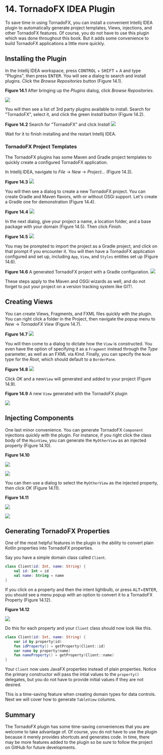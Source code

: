 # 14. TornadoFX IDEA Plugin

To save time in using TornadoFX, you can install a convenient Intellij IDEA plugin to automatically generate project templates, Views, injections, and other TornadoFX features. Of course, you do not have to use this plugin which was done throughout this book. But it adds some convenience to build TornadoFX applications a little more quickly.

## Installing the Plugin

In the Intellij IDEA workspace, press <kbd>CONTROL</kbd> + <kbd>SHIFT</kbd> + <kbd>A</kbd> and type "Plugins", then press  <kbd>ENTER</kbd>. You will see a dialog to search and install plugins. Click the *Browse Repositories* button (Figure 14.1).

**Figure 14.1** After bringing up the *Plugins* dialog, click *Browse Repositories*.

![](http://i.imgur.com/s3D1Rso.png)

You will then see a list of 3rd party plugins available to install. Search for "TornadoFX", select it, and click the green *Install* button (Figure 14.2).

**Figure 14.2** Search for "TornadoFX" and click *Install*
![](http://i.imgur.com/y8xGRTe.png)

Wait for it to finish installing and the restart Intellij IDEA.

### TornadoFX Project Templates

The TornadoFX plugins has some Maven and Gradle project templates to quickly create a configured TornadoFX application.

In Intellij IDEA, navigate to *File* -> *New* -> *Project...* (Figure 14.3).

**Figure 14.3**
![](http://i.imgur.com/bwDI8ia.png)

You will then see a dialog to create a new TornadoFX project. You can create Gradle and Maven flavors, with or without OSGi support. Let's create a Gradle one for demonstration (Figure 14.4).

**Figure 14.4**
![](http://i.imgur.com/TIBOyaP.png)

In the next dialog, give your project a name, a location folder, and a base package with your domain (Figure 14.5). Then click *Finish*.

**Figure 14.5**
![](http://i.imgur.com/VJ3cx2S.png)

You may be prompted to import the project as a Gradle project, and click on that prompt if you encounter it. You will then have a TornadoFX application configured and set up, including  `App`, `View`, and `Styles` entities set up (Figure 14.6).

**Figure 14.6** A generated TornadoFX project with a Gradle configuration.
![](http://i.imgur.com/ZbwHJ5K.png)

These steps apply to the Maven and OSGi wizards as well, and do not forget to put your project on a version tracking system like GIT!.


## Creating Views

You can create Views, Fragments, and FXML files quickly with the plugin. You can right click a folder in the Project, then navigate the popup menu to *New* -> *TornadoFX View* (Figure 14.7).

**Figure 14.7**
![](http://i.imgur.com/WZIRDXE.png)

You will then come to a dialog to dictate how the `View` is constructed. You even have the option of specifying it as a `Fragment` instead through  the *Type* parameter, as well as an FXML via *Kind*. Finally, you can specify the `Node` type for the *Root*, which should default to a `BorderPane`.

**Figure 14.8**
![](http://i.imgur.com/OjJxrjX.png)

Click *OK* and a new`View` will generated and added to your project (Figure 14.9).

**Figure 14.9** A new `View` generated with the TornadoFX plugin

![](http://i.imgur.com/s1qXuVx.png)

## Injecting Components

One last minor convenience. You can generate TornadoFX `Component` injections quickly with the plugin. For instance, if you right click the class body of the `MainView`, you can generate the  `MyOtherView` as an injected property (Figure 14.10).

**Figure 14.10**

![](http://i.imgur.com/3OH9W5N.png)

![](http://i.imgur.com/sBpHhZh.png)

You can then use a dialog to select the `MyOtherView` as the injected property, then click *OK* (Figure 14.11).

**Figure 14.11**

![](http://i.imgur.com/v7As8aH.png)

![](http://i.imgur.com/LpIH2RV.png)


## Generating TornadoFX Properties

One of the most helpful features in the plugin is the ability to convert plain Kotlin properties into TornadoFX properties.

Say you have a simple domain class called `Client`.

```kotlin
class Client(id: Int, name: String) {
    val id: Int = id
    val name: String = name
}
```

If you click on a property and then the intent lightbulb, or press <kbd>ALT</kbd>+<kbd>ENTER</kbd>, you should see a menu popup with an option to convert it to a TornadoFX Property (Figure 14.12).

**Figure 14.12**

![](http://i.imgur.com/CJoffXm.png)

Do this for each property and your `Client` class should now look like this.

```kotlin
class Client(id: Int, name: String) {
    var id by property(id)
    fun idProperty() = getProperty(Client::id)
    var name by property(name)
    fun nameProperty() = getProperty(Client::name)
}
```

Your `Client` now uses JavaFX properties instead of plain properties. Notice the primary constructor will pass the intial values to the `property()` delegates, but you do not have to provide initial values if they are not desired.

This is a time-saving feature when creating domain types for data controls. Next we will cover how to generate `TableView` columns.



## Summary

The TornadoFX plugin has some time-saving conveniences that you are welcome to take advantage of. Of course, you do not have to use the plugin because it merely provides shortcuts and generates code. In time, there may be more features added to the plugin so be sure to follow the project on GitHub for future developments.

